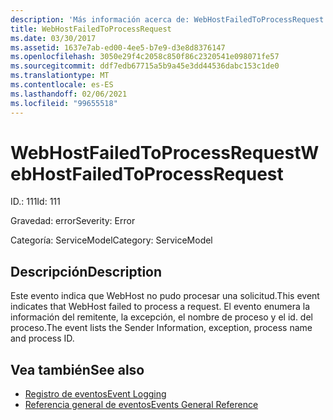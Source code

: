 ```yaml
---
description: 'Más información acerca de: WebHostFailedToProcessRequest'
title: WebHostFailedToProcessRequest
ms.date: 03/30/2017
ms.assetid: 1637e7ab-ed00-4ee5-b7e9-d3e8d8376147
ms.openlocfilehash: 3050e29f4c2058c850f86c2320541e098071fe57
ms.sourcegitcommit: ddf7edb67715a5b9a45e3dd44536dabc153c1de0
ms.translationtype: MT
ms.contentlocale: es-ES
ms.lasthandoff: 02/06/2021
ms.locfileid: "99655518"
---
```

# <a name="webhostfailedtoprocessrequest"></a><span data-ttu-id="f1c6a-103">WebHostFailedToProcessRequest</span><span class="sxs-lookup"><span data-stu-id="f1c6a-103">WebHostFailedToProcessRequest</span></span>

<span data-ttu-id="f1c6a-104">ID.: 111</span><span class="sxs-lookup"><span data-stu-id="f1c6a-104">Id: 111</span></span>  
  
 <span data-ttu-id="f1c6a-105">Gravedad: error</span><span class="sxs-lookup"><span data-stu-id="f1c6a-105">Severity: Error</span></span>  
  
 <span data-ttu-id="f1c6a-106">Categoría: ServiceModel</span><span class="sxs-lookup"><span data-stu-id="f1c6a-106">Category: ServiceModel</span></span>  
  
## <a name="description"></a><span data-ttu-id="f1c6a-107">Descripción</span><span class="sxs-lookup"><span data-stu-id="f1c6a-107">Description</span></span>  

 <span data-ttu-id="f1c6a-108">Este evento indica que WebHost no pudo procesar una solicitud.</span><span class="sxs-lookup"><span data-stu-id="f1c6a-108">This event indicates that WebHost failed to process a request.</span></span> <span data-ttu-id="f1c6a-109">El evento enumera la información del remitente, la excepción, el nombre de proceso y el id. del proceso.</span><span class="sxs-lookup"><span data-stu-id="f1c6a-109">The event lists the Sender Information, exception, process name and process ID.</span></span>  
  
## <a name="see-also"></a><span data-ttu-id="f1c6a-110">Vea también</span><span class="sxs-lookup"><span data-stu-id="f1c6a-110">See also</span></span>

- [<span data-ttu-id="f1c6a-111">Registro de eventos</span><span class="sxs-lookup"><span data-stu-id="f1c6a-111">Event Logging</span></span>](index.md)
- [<span data-ttu-id="f1c6a-112">Referencia general de eventos</span><span class="sxs-lookup"><span data-stu-id="f1c6a-112">Events General Reference</span></span>](events-general-reference.md)
